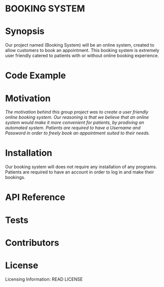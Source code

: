 BOOKING SYSTEM
==


Synopsis
==
Our project named (Booking System) will be an online system, created to allow customers to book an appointment. This booking system is extremely user friendly catered to patients with or without online booking experience. 

Code Example
==

Motivation
==
*The motivation behind this group project was to create a user friendly online booking system. Our reasoning is that we believe that an online system would make it more convenient for patients, by prodiving an automated system. Patients are required to have a Username and Password in order to freely book an appointment suited to their needs.*

Installation
==
Our booking system will does not require any installation of any programs. Patients are required to have an account in order to log in and make their bookings.

API Reference
==

Tests
==

Contributors
==

License
==
Licensing Information: READ LICENSE
